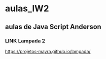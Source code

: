 # aulas_IW2
## aulas de Java Script Anderson



### LINK Lampada 2
https://projetos-mayra.github.io/lampada/

